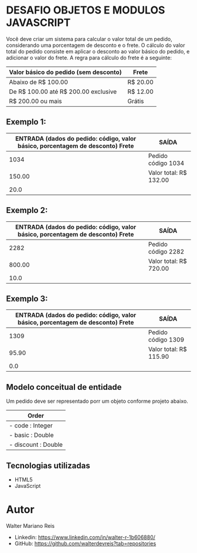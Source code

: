 # DESAFIO OBJETOS E MODULOS JAVASCRIPT

Você deve criar um sistema para calcular o valor total de um pedido, considerando uma porcentagem
de desconto e o frete. O cálculo do valor total do pedido consiste em aplicar o desconto ao valor
básico do pedido, e adicionar o valor do frete. A regra para cálculo do frete é a seguinte: 

|          Valor básico do pedido (sem desconto)          | Frete              |           
|---------------------------------------------------------|--------------------|
| Abaixo de R$ 100.00                                     | R$ 20.00           |     
| De R$ 100.00 até R$ 200.00 exclusive                    | R$ 12.00           |          
| R$ 200.00 ou mais                                       | Grátis             |   

## Exemplo 1:
| ENTRADA (dados do pedido: código, valor básico, porcentagem de desconto) Frete    | SAÍDA                  |
|-----------------------------------------------------------------------------------|------------------------|
| 1034                                                                              | Pedido código 1034     |     
| 150.00                                                                            | Valor total: R$ 132.00 |          
| 20.0                                                                              |                        |   

## Exemplo 2:
| ENTRADA (dados do pedido: código, valor básico, porcentagem de desconto) Frete    | SAÍDA                  |
|-----------------------------------------------------------------------------------|------------------------|
| 2282                                                                              | Pedido código 2282     |     
| 800.00                                                                            | Valor total: R$ 720.00 |          
| 10.0                                                                              |                        |  

## Exemplo 3:
| ENTRADA (dados do pedido: código, valor básico, porcentagem de desconto) Frete    | SAÍDA                  |
|-----------------------------------------------------------------------------------|------------------------|
| 1309                                                                              | Pedido código 1309     |     
| 95.90                                                                             | Valor total: R$ 115.90 |          
| 0.0                                                                               |                        |  

## Modelo conceitual de entidade

Um pedido deve ser representado porr um objeto conforme projeto abaixo.

|          Order          |           
|-------------------------|
| - code : Integer        |
| - basic : Double        |
| - discount : Double     |

## Tecnologias utilizadas

- HTML5
- JavaScript

# Autor

Walter Mariano Reis

- Linkedin: https://www.linkedin.com/in/walter-r-1b606880/
- GitHub: https://github.com/walterdevreis?tab=repositories


